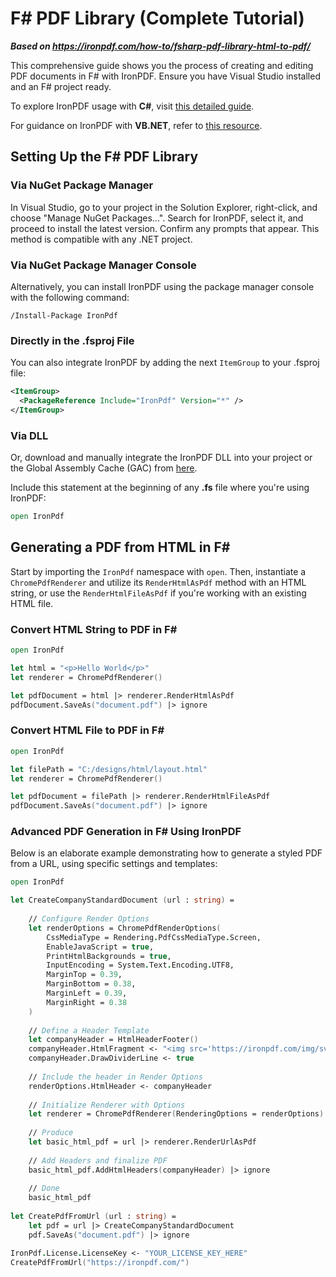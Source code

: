 # F# PDF Library (Complete Tutorial)

***Based on <https://ironpdf.com/how-to/fsharp-pdf-library-html-to-pdf/>***


This comprehensive guide shows you the process of creating and editing PDF documents in F# with IronPDF. Ensure you have Visual Studio installed and an F# project ready.

To explore IronPDF usage with **C#**, visit [this detailed guide](https://ironpdf.com/docs/).

For guidance on IronPDF with **VB.NET**, refer to [this resource](https://ironpdf.com/how-to/vb-net-pdf/).

## Setting Up the F# PDF Library

### Via NuGet Package Manager

In Visual Studio, go to your project in the Solution Explorer, right-click, and choose "Manage NuGet Packages...". Search for IronPDF, select it, and proceed to install the latest version. Confirm any prompts that appear. This method is compatible with any .NET project.

### Via NuGet Package Manager Console

Alternatively, you can install IronPDF using the package manager console with the following command:
```shell
/Install-Package IronPdf
```

### Directly in the .fsproj File

You can also integrate IronPDF by adding the next `ItemGroup` to your .fsproj file:
```xml
<ItemGroup>
  <PackageReference Include="IronPdf" Version="*" />
</ItemGroup>
```

### Via DLL

Or, download and manually integrate the IronPDF DLL into your project or the Global Assembly Cache (GAC) from [here](https://ironpdf.com/packages/IronPdf.zip).

Include this statement at the beginning of any **.fs** file where you're using IronPDF:
```fsharp
open IronPdf
```

## Generating a PDF from HTML in F#

Start by importing the `IronPdf` namespace with `open`. Then, instantiate a `ChromePdfRenderer` and utilize its `RenderHtmlAsPdf` method with an HTML string, or use the `RenderHtmlFileAsPdf` if you're working with an existing HTML file.

### Convert HTML String to PDF in F#

```fsharp
open IronPdf

let html = "<p>Hello World</p>"
let renderer = ChromePdfRenderer()

let pdfDocument = html |> renderer.RenderHtmlAsPdf
pdfDocument.SaveAs("document.pdf") |> ignore
```

### Convert HTML File to PDF in F#

```fsharp
open IronPdf

let filePath = "C:/designs/html/layout.html"
let renderer = ChromePdfRenderer()

let pdfDocument = filePath |> renderer.RenderHtmlFileAsPdf
pdfDocument.SaveAs("document.pdf") |> ignore
```

### Advanced PDF Generation in F# Using IronPDF

Below is an elaborate example demonstrating how to generate a styled PDF from a URL, using specific settings and templates:

```fsharp
open IronPdf

let CreateCompanyStandardDocument (url : string) =
    
    // Configure Render Options
    let renderOptions = ChromePdfRenderOptions(
        CssMediaType = Rendering.PdfCssMediaType.Screen,
        EnableJavaScript = true,
        PrintHtmlBackgrounds = true,
        InputEncoding = System.Text.Encoding.UTF8,
        MarginTop = 0.39,
        MarginBottom = 0.38,
        MarginLeft = 0.39,
        MarginRight = 0.38
    )
    
    // Define a Header Template
    let companyHeader = HtmlHeaderFooter()
    companyHeader.HtmlFragment <- "<img src='https://ironpdf.com/img/svgs/ironsoftware-logo-black.svg' />"
    companyHeader.DrawDividerLine <- true
    
    // Include the header in Render Options
    renderOptions.HtmlHeader <- companyHeader
    
    // Initialize Renderer with Options
    let renderer = ChromePdfRenderer(RenderingOptions = renderOptions)
    
    // Produce
    let basic_html_pdf = url |> renderer.RenderUrlAsPdf
    
    // Add Headers and finalize PDF
    basic_html_pdf.AddHtmlHeaders(companyHeader) |> ignore
    
    // Done
    basic_html_pdf
   
let CreatePdfFromUrl (url : string) =
    let pdf = url |> CreateCompanyStandardDocument
    pdf.SaveAs("document.pdf") |> ignore

IronPdf.License.LicenseKey <- "YOUR_LICENSE_KEY_HERE"
CreatePdfFromUrl("https://ironpdf.com/")
```